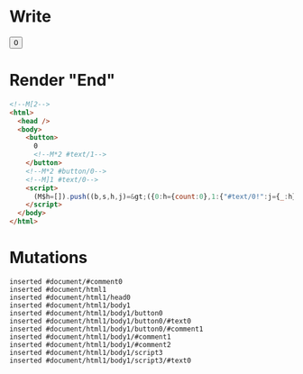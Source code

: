 # Write
  <!M[2><button>0<!M*2 #text/1></button><!M*2 #button/0><!M]1 #text/0><script>(M$h=[]).push((b,s,h,j)=>({0:h={count:0},1:{"#text/0!":j={_:h}},2:j}),[2,"packages/translator-tags/src/__tests__/fixtures/basic-nested-scope-custom-tag/template.marko_1_count",2,"packages/translator-tags/src/__tests__/fixtures/basic-nested-scope-custom-tag/template.marko_1_count/subscriber",])</script>


# Render "End"
```html
<!--M[2-->
<html>
  <head />
  <body>
    <button>
      0
      <!--M*2 #text/1-->
    </button>
    <!--M*2 #button/0-->
    <!--M]1 #text/0-->
    <script>
      (M$h=[]).push((b,s,h,j)=&gt;({0:h={count:0},1:{"#text/0!":j={_:h}},2:j}),[2,"packages/translator-tags/src/__tests__/fixtures/basic-nested-scope-custom-tag/template.marko_1_count",2,"packages/translator-tags/src/__tests__/fixtures/basic-nested-scope-custom-tag/template.marko_1_count/subscriber",])
    </script>
  </body>
</html>
```

# Mutations
```
inserted #document/#comment0
inserted #document/html1
inserted #document/html1/head0
inserted #document/html1/body1
inserted #document/html1/body1/button0
inserted #document/html1/body1/button0/#text0
inserted #document/html1/body1/button0/#comment1
inserted #document/html1/body1/#comment1
inserted #document/html1/body1/#comment2
inserted #document/html1/body1/script3
inserted #document/html1/body1/script3/#text0
```